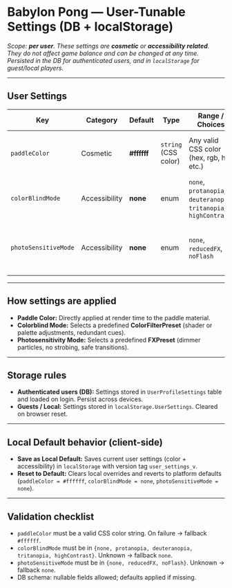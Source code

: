 # Babylon Pong — User-Tunable Settings (DB + localStorage)

*Scope: **per user**. These settings are **cosmetic** or **accessibility related**. They do not affect game balance and can be changed at any time. Persisted in the DB for authenticated users, and in `localStorage` for guest/local players.*

---

## User Settings

| Key                  | Category      | Default     | Type                 | Range / Choices                                                    | Notes                                                                 | Persist in DB? |
| -------------------- | ------------- | ----------- | -------------------- | ------------------------------------------------------------------ | --------------------------------------------------------------------- | -------------- |
| `paddleColor`        | Cosmetic      | **#ffffff** | `string` (CSS color) | Any valid CSS color (hex, rgb, hsl, etc.)                          | Applied only to the player’s paddle. No effect on opponents’ paddles. | **Yes**        |
| `colorBlindMode`     | Accessibility | **none**    | enum                 | `none`, `protanopia`, `deuteranopia`, `tritanopia`, `highContrast` | Applies a **ColorFilterPreset** for color vision deficiencies.        | **Yes**        |
| `photoSensitiveMode` | Accessibility | **none**    | enum                 | `none`, `reducedFX`, `noFlash`                                     | Applies a **FXPreset** that reduces or removes flashing/strobing FX.  | **Yes**        |

---

## How settings are applied

* **Paddle Color:** Directly applied at render time to the paddle material.
* **Colorblind Mode:** Selects a predefined **ColorFilterPreset** (shader or palette adjustments, redundant cues).
* **Photosensitivity Mode:** Selects a predefined **FXPreset** (dimmer particles, no strobing, safe transitions).

---

## Storage rules

* **Authenticated users (DB):** Settings stored in `UserProfileSettings` table and loaded on login. Persist across devices.
* **Guests / Local:** Settings stored in `localStorage.UserSettings`. Cleared on browser reset.

---

## Local Default behavior (client-side)

* **Save as Local Default:** Saves current user settings (color + accessibility) in `localStorage` with version tag `user_settings_v`.
* **Reset to Default:** Clears local overrides and reverts to platform defaults (`paddleColor = #ffffff`, `colorBlindMode = none`, `photoSensitiveMode = none`).

---

## Validation checklist

* `paddleColor` must be a valid CSS color string. On failure → fallback `#ffffff`.
* `colorBlindMode` must be in `{none, protanopia, deuteranopia, tritanopia, highContrast}`. Unknown → fallback `none`.
* `photoSensitiveMode` must be in `{none, reducedFX, noFlash}`. Unknown → fallback `none`.
* DB schema: nullable fields allowed; defaults applied if missing.
